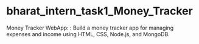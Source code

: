 # bharat_intern_task1_Money_Tracker
Money Tracker WebApp: : Build a money tracker app for managing expenses and income using HTML, CSS, Node.js, and MongoDB.
